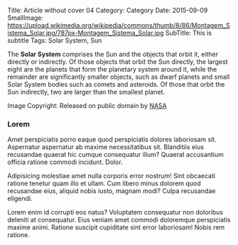 Title: Article without cover 04
Category: Category
Date: 2015-09-09
SmallImage: https://upload.wikimedia.org/wikipedia/commons/thumb/8/86/Montagem_Sistema_Solar.jpg/787px-Montagem_Sistema_Solar.jpg
SubTitle: This is subtitle
Tags: Solar System, Sun

The **Solar System** comprises the Sun and the objects that orbit it, either
directly or indirectly. Of those objects that orbit the Sun directly,
the largest eight are the planets that form the planetary system around
it, while the remainder are significantly smaller objects, such as dwarf
planets and small Solar System bodies such as comets and asteroids. Of
those that orbit the Sun indirectly, two are larger than the smallest
planet.

Image Copyright: Released on public domain by [NASA](http://solarsystem.nasa.gov/multimedia/display.cfm?Category=Planets&IM_ID=10164)

### Lorem

Amet perspiciatis porro eaque quod perspiciatis dolores laboriosam sit.
Aspernatur aspernatur ab maxime necessitatibus sit. Blanditiis eius
recusandae quaerat hic cumque consequatur illum? Quaerat accusantium
officia ratione commodi incidunt. Dolor.

Adipisicing molestiae amet nulla corporis error nostrum! Sint obcaecati
ratione tenetur quam illo et ullam. Cum libero minus dolorem quod
recusandae eius, aliquid nobis iusto, magnam modi? Culpa recusandae
eligendi.

Lorem enim id corrupti eos natus? Voluptatem consequatur non doloribus
deleniti at consequatur. Eius veniam amet commodi doloremque perspiciatis
maxime animi. Ratione suscipit cupiditate sint error laboriosam! Nobis rem
ratione.

[1]: https://en.wikipedia.org/wiki/Kepler-186f
